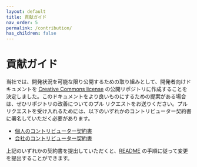 ```yaml
---
layout: default
title: 貢献ガイド
nav_order: 5
permalink: /contribution/
has_children: false
---
```


# 貢献ガイド

当社では、開発状況を可能な限り公開するための取り組みとして、開発者向けドキュメントを [Creative Commons license](https://github.com/shotgunsoftware/developer-beta/blob/master/LICENSE.md) の公開リポジトリに作成することを決定しました。このドキュメントをより良いものにするための提案がある場合は、ぜひリポジトリの改善についてのプル リクエストをお送りください。プル リクエストを受け入れるためには、以下のいずれかのコントリビューター契約書に署名していただく必要があります。

- [個人のコントリビューター契約書](contribution/ind_contrib_agmt_for_shotgun_developer_documentation.pdf)
- [会社のコントリビューター契約書](contribution/corp_contrib_agmt_for_shotgun_developer_documentation.pdf)

上記のいずれかの契約書を提出していただくと、[README](https://github.com/shotgunsoftware/developer-beta/#making-a-change-to-developershotgunsoftwarecom) の手順に従って変更を提出することができます。
